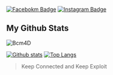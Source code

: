 [![Facebokm Badge](https://img.shields.io/badge/-Rahmat-blue?style=flat&logo=Facebook&logoColor=white&link=https://www.facebook.com/rahmat.id.3950)](https://www.facebook.com/rahmat.id.3950) [![Instagram Badge](https://img.shields.io/badge/-Bcm4D-f01397?style=flat&logo=Instagram&logoColor=white&link=https://www.instagram.com/bcm4d/)](https://www.instagram.com/bcm4d/)
## My Github Stats
<p align=left> <img src=https://komarev.com/ghpvc/?username=Bcm4D alt=Bcm4D /> </p>

[![Github stats](https://github-readme-stats.vercel.app/api?username=Bcm4D&show_icons=true&theme=dark&include_all_commits=true)](https://github.com/Bcm4D/github-readme-stats)
[![Top Langs](https://github-readme-stats.vercel.app/api/top-langs/?username=Bcm4D&layout=compact&theme=dark&hide_langs_below=1)](https://github.com/Bcm4D/github-readme-stats)

> Keep Connected and Keep Exploit
